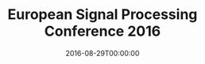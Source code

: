 ---
acronym: EUSIPCO 2016
date: '2016-08-29T00:00:00'
ext_url: http://www.eusipco2016.org/
location: Budapest, Hungary
submission_date: '2016-02-23T00:00:00'
title: European Signal Processing Conference 2016
---